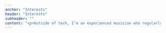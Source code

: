 ```yaml
---
anchor: "Interests"
header: "Interests"
subheader: ""
content: "<p>Outside of tech, I’m an experienced musician who regularly performs at concerts, major events, and church gatherings. I’m also passionate about the outdoors — a dedicated hiker and trekker who loves exploring new trails and nature. When I’m not coding or climbing, I enjoy expressing creativity through painting, a lifelong passion that keeps me grounded and inspired.</p>"
---
```

